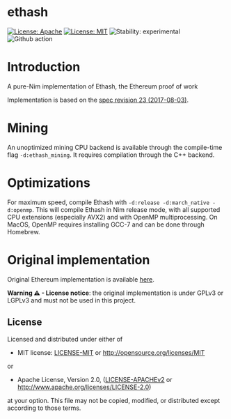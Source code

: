 # ethash

[![License: Apache](https://img.shields.io/badge/License-Apache%202.0-blue.svg)](https://opensource.org/licenses/Apache-2.0)
[![License: MIT](https://img.shields.io/badge/License-MIT-blue.svg)](https://opensource.org/licenses/MIT)
![Stability: experimental](https://img.shields.io/badge/stability-experimental-orange.svg)
![Github action](https://github.com/status-im/nim-ethash/workflows/CI/badge.svg)

# Introduction
A pure-Nim implementation of Ethash, the Ethereum proof of work

Implementation is based on the [spec revision 23 (2017-08-03)](https://github.com/ethereum/wiki/wiki/Ethash).

# Mining
An unoptimized mining CPU backend is available through the compile-time flag ``-d:ethash_mining``.
It requires compilation through the C++ backend.

# Optimizations
For maximum speed, compile Ethash with `-d:release -d:march_native -d:openmp`.
This will compile Ethash in Nim release mode, with all supported CPU extensions (especially AVX2) and with OpenMP multiprocessing. On MacOS, OpenMP requires installing GCC-7 and can be done through Homebrew.

# Original implementation
Original Ethereum implementation is available [here](https://github.com/ethereum/ethash).

**Warning ⚠ - License notice**: the original implementation is under GPLv3 or LGPLv3 and must not be used in this project.

## License

Licensed and distributed under either of

* MIT license: [LICENSE-MIT](LICENSE-MIT) or http://opensource.org/licenses/MIT

or

* Apache License, Version 2.0, ([LICENSE-APACHEv2](LICENSE-APACHEv2) or http://www.apache.org/licenses/LICENSE-2.0)

at your option. This file may not be copied, modified, or distributed except according to those terms.
